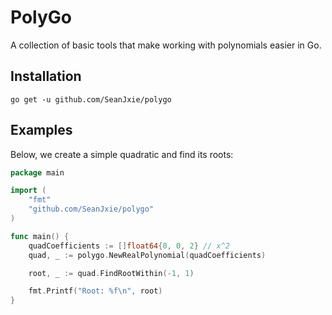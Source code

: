 # PolyGo
A collection of basic tools that make working with polynomials easier in Go.

## Installation
```
go get -u github.com/SeanJxie/polygo
```

## Examples

Below, we create a simple quadratic and find its roots:
```go
package main

import (
	"fmt"
	"github.com/SeanJxie/polygo"
)

func main() {
	quadCoefficients := []float64{0, 0, 2} // x^2
	quad, _ := polygo.NewRealPolynomial(quadCoefficients)

	root, _ := quad.FindRootWithin(-1, 1)

	fmt.Printf("Root: %f\n", root)
}
```
